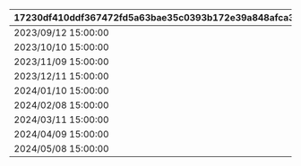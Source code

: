 |17230df410ddf367472fd5a63bae35c0393b172e39a848afca3945824154f603|bf228f34b63146448842ccca51de3fe56fc5bd56b05dc6406018229cbefb3393|f670eca37e44f32feb20dcf5d68cd84a72999ddfe6308aab1ef3812f82652486|06f1059005c3f33d8c44d562285fd8bf9e55c6fd9e8e96d097472589063c6667|ee514fbe7a9507b8a094ebeadf31a873758d880983c478b3273ab88f38d37b77|a7f30276c1d4ad7f1a4a57b599508612ad29a174b66ba3b77209ac2ba281bfef|ab31c41fb23d46553009a36795d20d1cb8ebaa59b9a568ae99802f169ed9cd32|
| --- | --- | --- | --- | --- | --- | --- |
|2023/09/12 15:00:00|2023/09/10 23:59:59|2023/09/15 11:59:59|2023/09/07 12:00:00|2023/09/11 23:59:59|1001|2023/09/12|
|2023/10/10 15:00:00|2023/10/08 23:59:59|2023/10/13 11:59:59|2023/10/05 12:00:00|2023/10/09 23:59:59|1002|2023/10/10|
|2023/11/09 15:00:00|2023/11/07 23:59:59|2023/11/12 11:59:59|2023/11/04 12:00:00|2023/11/08 23:59:59|1003|2023/11/09|
|2023/12/11 15:00:00|2023/12/09 23:59:59|2023/12/14 11:59:59|2023/12/06 12:00:00|2023/12/10 23:59:59|1004|2023/12/11|
|2024/01/10 15:00:00|2024/01/08 23:59:59|2024/01/13 11:59:59|2024/01/05 12:00:00|2024/01/09 23:59:59|1005|2024/01/10|
|2024/02/08 15:00:00|2024/02/06 23:59:59|2024/02/11 11:59:59|2024/02/03 12:00:00|2024/02/07 23:59:59|1006|2024/02/08|
|2024/03/11 15:00:00|2024/03/09 23:59:59|2024/03/14 11:59:59|2024/03/06 12:00:00|2024/03/10 23:59:59|1007|2024/03/11|
|2024/04/09 15:00:00|2024/04/07 23:59:59|2024/04/12 11:59:59|2024/04/04 12:00:00|2024/04/08 23:59:59|1008|2024/04/09|
|2024/05/08 15:00:00|2024/05/06 23:59:59|2024/05/11 11:59:59|2024/05/03 12:00:00|2024/05/07 23:59:59|1009|2024/05/08|